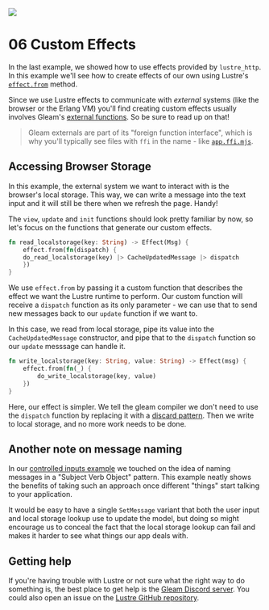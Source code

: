 ![](./header.png)

# 06 Custom Effects

In the last example, we showed how to use effects provided by `lustre_http`. In
this example we'll see how to create effects of our own using Lustre's
[`effect.from`](https://hexdocs.pm/lustre/4.0.0-rc1/lustre/effect.html#from)
method.

Since we use Lustre effects to communicate with _external_ systems (like the
browser or the Erlang VM) you'll find creating custom effects usually involves
Gleam's [external
functions](https://tour.gleam.run/everything/#advanced-features-externals). So
be sure to read up on that!

> Gleam externals are part of its "foreign function interface", which is why
> you'll typically see files with `ffi` in the name - like
> [`app.ffi.mjs`](./src/app.ffi.mjs).

## Accessing Browser Storage

In this example, the external system we want to interact with is the browser's
local storage. This way, we can write a message into the text input and it will
still be there when we refresh the page. Handy!

The `view`, `update` and `init` functions should look pretty familiar by now, so
let's focus on the functions that generate our custom effects.

```rust
fn read_localstorage(key: String) -> Effect(Msg) {
    effect.from(fn(dispatch) {
	do_read_localstorage(key) |> CacheUpdatedMessage |> dispatch
    })
}
```

We use `effect.from` by passing it a custom function that describes the effect
we want the Lustre runtime to perform. Our custom function will receive a
`dispatch` function as its only parameter - we can use that to send new messages
back to our `update` function if we want to.

In this case, we read from local storage, pipe its value into the
`CacheUpdatedMessage` constructor, and pipe that to the `dispatch` function so
our `update` messsage can handle it.

```rust
fn write_localstorage(key: String, value: String) -> Effect(msg) {
    effect.from(fn(_) {
        do_write_localstorage(key, value)
    })
}
```

Here, our effect is simpler. We tell the gleam compiler we don't need to use the
`dispatch` function by replacing it with a [discard
pattern](https://tour.gleam.run/everything/#basics-discard-patterns). Then we
write to local storage, and no more work needs to be done.

## Another note on message naming

In our [controlled inputs
example](https://github.com/lustre-labs/lustre/tree/main/examples/03-controlled-inputs)
we touched on the idea of naming messages in a "Subject Verb Object" pattern.
This example neatly shows the benefits of taking such an approach once different
"things" start talking to your application.

It would be easy to have a single `SetMessage` variant that both the user input
and local storage lookup use to update the model, but doing so might encourage
us to conceal the fact that the local storage lookup can fail and makes it
harder to see what things our app deals with.

## Getting help

If you're having trouble with Lustre or not sure what the right way to do
something is, the best place to get help is the [Gleam Discord
server](https://discord.gg/Fm8Pwmy). You could also open an issue on the [Lustre
GitHub repository](https://github.com/lustre-labs/lustre/issues).
